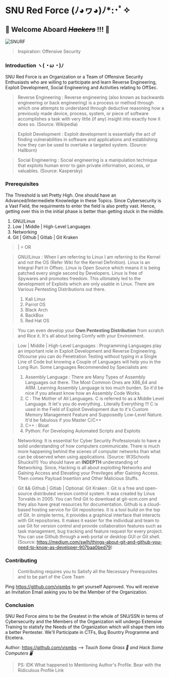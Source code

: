 # SNU Red Force (ﾉ◕ヮ◕)ﾉ*:･ﾟ✧
## 👾 Welcome Aboard *~~Hackers~~* !!! 👾
![SNURF](https://user-images.githubusercontent.com/96528048/204016130-9955f015-8733-4f76-b8aa-c24e6dd78383.png)
>Inspiration: Offensive Security 

### Introduction ヽ(*・ω・*)ﾉ

SNU Red Force is an Organization or a Team of Offensive Security Enthusiasts who are willing to participate and learn Reverse Engineering, Exploit Development, Social Engineering and Activities relating to OffSec.

> Reverse Engineering : Reverse engineering (also known as backwards engineering or back engineering) is a process or method through which one attempts to understand through deductive reasoning how a previously made device, process, system, or piece of software accomplishes a task with very little (if any) insight into exactly how it does so. (Source: Wikipedia)

> Exploit Development : Exploit development is essentially the act of finding vulnerabilities in software and applications and establishing how they can be used to overtake a targeted system. (Source: Hallborn)


> Social Engineering : Social engineering is a manipulation technique that exploits human error to gain private information, access, or valuables. (Source: Kaspersky)

### Prerequisites

The Threshold is set Pretty High. One should have an Advanced/Intermediete Knowledge in these Topics. Since Cybersecurity is a Vast Field, the requirments to enter the field is also pretty vast. Hence, getting over this in the initial phase is better than getting stuck in the middle.

1. GNU/Linux
2. Low | Middle | High-Level Languages
3. Networking
4. Git | Github | Gitlab | Git Kraken

> | = OR

> GNU/Linux : When I am referring to Linux I am referring to the Kernel and not the OS (Refer Wiki for the Kernel Definition). Linux is an Integral Part in Offsec. Linux is Open Source which means it is being patched every single second by Developers. Linux is free of Spywares and promotes freedom. This ultimately led to the development of Exploits which are only usable in Linux. There are Various Pentesting Distributions out there.
> 1. Kali Linux
> 2. Parrot OS
> 3. Black Arch
> 4. BackBox
> 5. Red Hat OS 

> You can even develop your **Own Pentesting Distribution** from scratch and Rice it. It's all about being Comfy with your Environment.

> Low | Middle | High-Level Languages : Programming Languages play an important role in Exploit Development and Reverse Engineering. Ofcourse you can do Penetration Testing without typing in a Single Line of Code but knowing a Couple of Languages will help you in the Long Run. Some Languages Recommended by Specialists are:
> 1. Assembly Language : There are Many Types of Assembly Languages out there. The Most Common Ones are X86_64 and ARM. Learning Assembly Language is too much burden. So it'd be nice if you atleast know how an Assembly Code Works.
> 2. C : The Mother of All Languages. C is referred to as a Middle Level Language. It let's you do everything.. Literally Everything !!! C is used in the Field of Exploit Development due to it's Custom Memory Management Feature and Supposedly Low-Level Nature. It'd be fabulous if you Master C/C++
> 3. C++ : Bloat
> 4. Python: For Developing Automated Scripts and Exploits

> Networking: It is essential for Cyber Security Professionals to have a solid understanding of how computers communicate. There is much more happening behind the scenes of computer networks than what can be observed when using applications. (Source: W3Schools Shucks!!!) You should have an **INDEPTH** understanding of Networking. Since, Hacking is all about exploiting Networks and Gaining Access and Elevating your Previleges after Gaining Access. Then comes Payload Insertion and Other Malicious Stuffs.

> Git && Github | Gitlab | Optional: Git Kraken : Git is a free and open-source distributed version control system. It was created by Linus Torvalds in 2005. You can find Git to download at git-scm.com and they also have great resources for documentation. Github is a cloud-based hosting service for Git repositories. It is a tool build on the top of Git. In simple terms, it provides a graphical interface that interacts with Git repositories. It makes it easier for the individual and team to use Git for version control and provide collaboration features such as task management, bug tracking and feature request for every project.
You can use Github through a web portal or desktop GUI or Git shell. (Source: https://medium.com/swlh/things-about-git-and-github-you-need-to-know-as-developer-907baa0bed79)


### Contributing

> Contributing requires you to Satisfy all the Necessary Prerequisites and to be part of the Core Team

Ping https://github.com/vismbs to get yourself Approved. You will receive an Invitation Email asking you to be the Member of the Organization.

### Conclusion

SNU Red Force aims to be the Greatest in the whole of SNU/SSN in terms of Cybersecurity and the Members of the Organization will undergo Extensive Training to statisfy the Needs of the Organization which will shape them into a better Pentester. We'll Participate in CTFs, Bug Bountry Programme and Etcetera.

Author: https://github.com/vismbs --> _Touch Some Grass 🌿 and Hack Some Computers 🖥️_

> PS: IDK What happened to Mentioning Author's Profile. Bear with the Ridiculous Profile Link 
